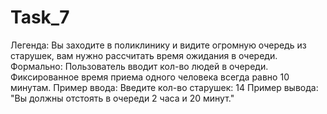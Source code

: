 # Task_7
 Легенда:  Вы заходите в поликлинику и видите огромную очередь из старушек, вам нужно рассчитать время ожидания в очереди.  Формально: Пользователь вводит кол-во людей в очереди. Фиксированное время приема одного человека всегда равно 10 минутам. Пример ввода: Введите кол-во старушек: 14 Пример вывода: "Вы должны отстоять в очереди 2 часа и 20 минут."
